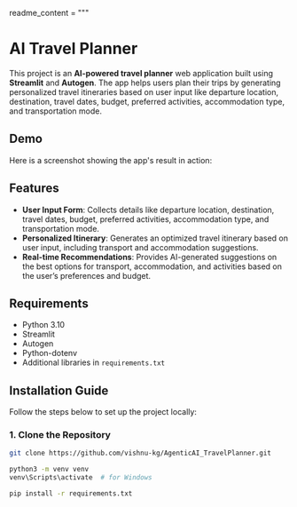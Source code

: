readme_content = """
# AI Travel Planner

This project is an **AI-powered travel planner** web application built using **Streamlit** and **Autogen**. The app helps users plan their trips by generating personalized travel itineraries based on user input like departure location, destination, travel dates, budget, preferred activities, accommodation type, and transportation mode.

## Demo

Here is a screenshot showing the app's result in action:



## Features

- **User Input Form**: Collects details like departure location, destination, travel dates, budget, preferred activities, accommodation type, and transportation mode.
- **Personalized Itinerary**: Generates an optimized travel itinerary based on user input, including transport and accommodation suggestions.
- **Real-time Recommendations**: Provides AI-generated suggestions on the best options for transport, accommodation, and activities based on the user’s preferences and budget.

## Requirements

- Python 3.10
- Streamlit
- Autogen
- Python-dotenv
- Additional libraries in `requirements.txt`

## Installation Guide

Follow the steps below to set up the project locally:

### 1. Clone the Repository

```bash
git clone https://github.com/vishnu-kg/AgenticAI_TravelPlanner.git

python3 -m venv venv
venv\Scripts\activate  # for Windows

pip install -r requirements.txt
